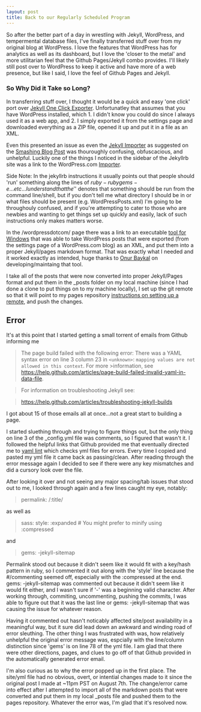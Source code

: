 ```yaml
---
layout: post
title: Back to our Regularly Scheduled Program
---
```


So after the better part of a day in wrestling with Jekyll, WordPress, and tempermental database files, I've finally transferred stuff over from my original blog at WordPress.  I love the features that WordPress has for analytics as well as its dashboard, but I love the 'closer to the metal' and more utilitarian feel that the Github Pages/Jekyll combo provides.  I'll likely still post over to WordPress to keep it active and have more of a web presence, but like I said, I love the feel of Github Pages and Jekyll.  


### So Why Did it Take so Long? 

In transferring stuff over, I thought it would be a quick and easy 'one click' port over [Jekyll One Click Exporter](https://wordpress.org/plugins/jekyll-exporter/).  Unfortunatley that assumes that you have WordPress installed, which 1.  I didn't know you could do since I always used it as a web app, and 2.  I simply exported it from the settings page and downloaded everything as a ZIP file, opened it up and put it in a file as an XML.  

Even this presented an issue as even the [Jekyll Importer](http://import.jekyllrb.com/docs/wordpressdotcom/) as suggested on the [Smashing Blog Post](https://www.smashingmagazine.com/2014/08/build-blog-jekyll-github-pages/) was thouroughly confusing, obfuscacious, and unhelpful.  Luckily one of the things I noticed in the sidebar of the Jekyllrb site was a link to the WordPress.com [Importer](http://import.jekyllrb.com/docs/wordpressdotcom/).  

Side Note: In the jekyllrb instructions it usually points out that people should 'run' something along the lines of $ruby -rubygems -e ... etc... I understand that the '$' denotes that something should be run from the command line/shell, but if you don't tell me what directory I should be in or what files should be present (e.g. WordPressPosts.xml) I'm going to be throughouly confused, and if you're attempting to cater to those who are newbies and wanting to get things set up quickly and easily, lack of such instructions only makes matters worse.  

In the /wordpressdotcom/ page there was a link to an executable [tool for Windows](https://github.com/theaob/wpXml2Jekyll) that was able to take WordPress posts that were exported (from the settings page of a WordPress.com blog) as an XML, and put them into a proper Jekyll/pages markdown format.  That was exactly what I needed and it worked exactly as intended, huge thanks to [Onur Baykal](https://github.com/theaob) on developing/maintaing that tool.  

I take all of the posts that were now converted into proper Jekyll/Pages format and put them in the _posts folder on my local machine (since I had done a clone to put things on to my machine locally), I set up the git remote so that it will point to my pages repository [instructions on setting up a remote](https://help.github.com/articles/adding-a-remote/), and push the changes.  

## Error

It's at this point that I started getting a small torrent of emails from Github informing me 
>The page build failed with the following error:
>There was a YAML syntax error on line 3 column 23 in `<unknown>`: `mapping values are not allowed in this context`. For more >information, see https://help.github.com/articles/page-build-failed-invalid-yaml-in-data-file.

>For information on troubleshooting Jekyll see:

>  https://help.github.com/articles/troubleshooting-jekyll-builds

I got about 15 of those emails all at once...not a great start to building a page.  

I started sluething through and trying to figure things out, but the only thing on line 3 of the _config.yml file was comments, so I figured that wasn't it.  I followed the helpful links that Github provided me that eventually directed me to [yaml lint](http://www.yamllint.com/) which checks yml files for errors.  Every time I copied and pasted my yml file it came back as passing/clean.  After reading through the error message again I decided to see if there were any key mismatches and did a cursory look over the file.  

After looking it over and not seeing any major spacing/tab issues that stood out to me, I looked through again and a few lines caught my eye, notably:

>permalink: /:title/

as well as

>sass:
>style: :expanded # You might prefer to minify using :compressed

and

>gems:
>  -jekyll-sitemap

Permalink stood out because it didn't seem like it would fit with a key/hash pattern in ruby, so I commented it out along with the 'style' line because the #/commenting seemed off, especially with the :compressed at the end.  gems: -jekyll-sitemap was commented out because it didn't seem like it would fit either, and I wasn't sure if '-' was a beginning valid character.  After working through, commiting, uncommenting, pushing the commits, I was able to figure out that it was the last line or gems: -jekyll-sitemap that was causing the issue for whatever reason.  

Having it commented out hasn't noticably affected site/post availability in a meaningful way, but it sure did lead down an awkward and winding road of error sleuthing.  The other thing I was frustrated with was, how relatively unhelpful the original error message was, espcially with the line/column distinction since 'gems' is on line 78 of the yml file.  I am glad that there were other directions, pages, and clues to go off of that Github provided in the automatically generated error email.  

I'm also curious as to why the error popped up in the first place.  The site/yml file had no obvious, overt, or intential changes made to it since the original post I made at ~11pm PST on August 7th.  The change/error came into effect after I attempted to import all of the markdown posts that were converted and put them in my local _posts file and pushed them to the pages repository.  Whatever the error was, I'm glad that it's resolved now.  
